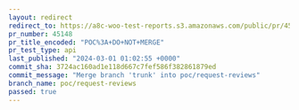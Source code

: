 ```yaml
---
layout: redirect
redirect_to: https://a8c-woo-test-reports.s3.amazonaws.com/public/pr/45148/api/index.html
pr_number: 45148
pr_title_encoded: "POC%3A+DO+NOT+MERGE"
pr_test_type: api
last_published: "2024-03-01 01:02:55 +0000"
commit_sha: 3724ac160ad1e118d667c7fef586f382861879ed
commit_message: "Merge branch 'trunk' into poc/request-reviews"
branch_name: poc/request-reviews
passed: true
---
```

